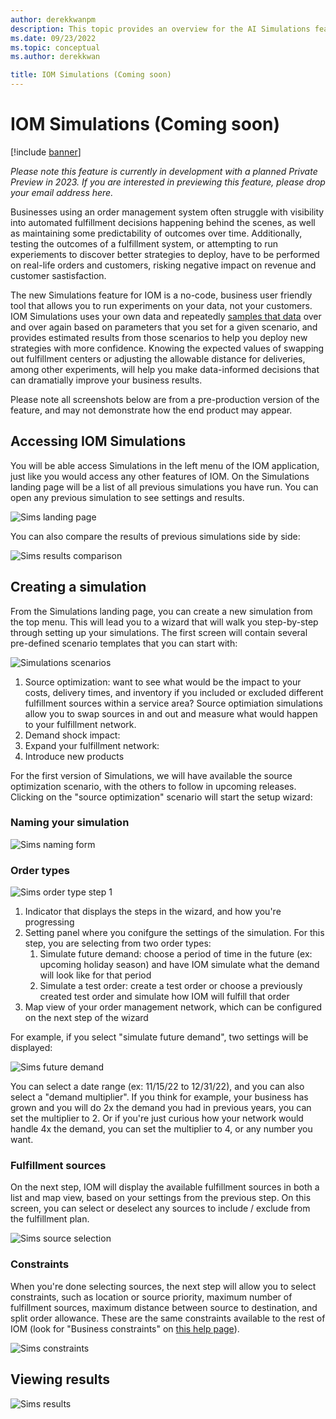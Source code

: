 ```yaml
---
author: derekkwanpm
description: This topic provides an overview for the AI Simulations feature for IOM.
ms.date: 09/23/2022
ms.topic: conceptual
ms.author: derekkwan

title: IOM Simulations (Coming soon)
---
```



# IOM Simulations (Coming soon)

[!include [banner](includes/banner.md)]

*Please note this feature is currently in development with a planned Private Preview in 2023. If you are interested in previewing this feature, please drop your email address here.*

Businesses using an order management system often struggle with visibility into automated fulfillment decisions happening behind the scenes, as well as maintaining some predictability of outcomes over time. Additionally, testing the outcomes of a fulfillment system, or attempting to run experiements to discover better strategies to deploy, have to be performed on real-life orders and customers, risking negative impact on revenue and customer sastisfaction.

The new Simulations feature for IOM is a no-code, business user friendly tool that allows you to run experiments on your data, not your customers. IOM Simulations uses your own data and repeatedly [samples that data](https://en.wikipedia.org/wiki/Monte_Carlo_method) over and over again based on parameters that you set for a given scenario, and provides estimated results from those scenarios to help you deploy new strategies with more confidence. Knowing the expected values of swapping out fulfillment centers or adjusting the allowable distance for deliveries, among other experiments, will help you make data-informed decisions that can dramatially improve your business results.

Please note all screenshots below are from a pre-production version of the feature, and may not demonstrate how the end product may appear.

## Accessing IOM Simulations

You will be able access Simulations in the left menu of the IOM application, just like you would access any other features of IOM. On the Simulations landing page will be a list of all previous simulations you have run. You can open any previous simulation to see settings and results.

![Sims landing page](/topics/media/sims_landing.png)

You can also compare the results of previous simulations side by side:

![Sims results comparison](/topics/media/sims_compare.png)

## Creating a simulation

From the Simulations landing page, you can create a new simulation from the top menu. This will lead you to a wizard that will walk you step-by-step through setting up your simulations. The first screen will contain several pre-defined scenario templates that you can start with:

![Simulations scenarios](/topics/media/sims_scenarios.png)

1. Source optimization: want to see what would be the impact to your costs, delivery times, and inventory if you included or excluded different fulfillment sources within a service area? Source optimiation simulations allow you to swap sources in and out and measure what would happen to your fulfillment network. 
2. Demand shock impact: 
3. Expand your fulfillment network:
4. Introduce new products

For the first version of Simulations, we will have available the source optimization scenario, with the others to follow in upcoming releases. Clicking on the "source optimization" scenario will start the setup wizard:

### Naming your simulation

![Sims naming form](/topics/media/sim_name.png)

### Order types

![Sims order type step 1](/topics/media/sims_order_type1.png)

1. Indicator that displays the steps in the wizard, and how you're progressing
2. Setting panel where you conifgure the settings of the simulation. For this step, you are selecting from two order types: 
    1. Simulate future demand: choose a period of time in the future (ex: upcoming holiday season) and have IOM simulate what the demand will look like for that period
    2. Simulate a test order: create a test order or choose a previously created test order and simulate how IOM will fulfill that order
3. Map view of your order management network, which can be configured on the next step of the wizard 

For example, if you select "simulate future demand", two settings will be displayed:

![Sims future demand](/topics/media/sims_future_demand.png)

You can select a date range (ex: 11/15/22 to 12/31/22), and you can also select a "demand multiplier". If you think for example, your business has grown and you will do 2x the demand you had in previous years, you can set the multiplier to 2. Or if you're just curious how your network would handle 4x the demand, you can set the multiplier to 4, or any number you want.

### Fulfillment sources

On the next step, IOM will display the available fulfillment sources in both a list and map view, based on your settings from the previous step. On this screen, you can select or deselect any sources to include / exclude from the fulfillment plan.

![Sims source selection](/topics/media/sims_sources.png)

### Constraints

When you're done selecting sources, the next step will allow you to select constraints, such as location or source priority, maximum number of fulfillment sources, maximum distance between source to destination, and split order allowance. These are the same constraints available to the rest of IOM (look for "Business constraints" on [this help page](https://learn.microsoft.com/dynamics365/intelligent-order-management/ifo)). 

![Sims constraints](/topics/media/sims_constraints.png)

## Viewing results

![Sims results](/topics/media/sims_results.png)



